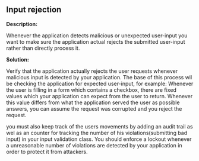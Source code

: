 
Input rejection
-------

**Description:**

Whenever the application detects malicious or unexpected user-input you want to make sure 
the application actual rejects the submitted user-input rather than directly process it. 


**Solution:**

Verify that the application actually rejects the user requests whenever malicious input
is detected by your application. The base of this process wil be checking the application
for expected user-input, for example: Whenever the user is filling in a form which 
contains a checkbox, there are fixed values which your application can expect from
the user to return. Whenever this value differs from what the application served the user
as possible answers, you can assume the request was corrupted and you reject the request.

you must also keep track of the users movements by adding an audit trail as wel as an
counter for tracking the number of his violations(submitting bad input) in your input 
validation class. You should enforce a lockout whenever a unreasonable number of 
violations are detected by your application in order to protect it from attackers.
 
	